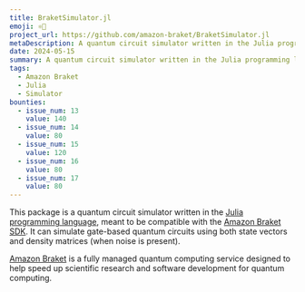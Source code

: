 ```yaml
---
title: BraketSimulator.jl
emoji: ⚛️📶
project_url: https://github.com/amazon-braket/BraketSimulator.jl
metaDescription: A quantum circuit simulator written in the Julia programming language, meant to be compatible with the Amazon Braket SDK
date: 2024-05-15
summary: A quantum circuit simulator written in the Julia programming language, meant to be compatible with the Amazon Braket SDK
tags:
  - Amazon Braket
  - Julia
  - Simulator
bounties:
  - issue_num: 13
    value: 140
  - issue_num: 14
    value: 80
  - issue_num: 15
    value: 120
  - issue_num: 16
    value: 80
  - issue_num: 17
    value: 80
---
```


This package is a quantum circuit simulator written in the [Julia programming language](https://julialang.org/), meant to be compatible with the [Amazon Braket SDK](https://github.com/amazon-braket/amazon-braket-sdk-python). It can simulate gate-based quantum circuits using both state vectors and density matrices (when noise is present).

[Amazon Braket](https://aws.amazon.com/braket/) is a fully managed quantum computing service designed to help speed up scientific research and software development for quantum computing.
